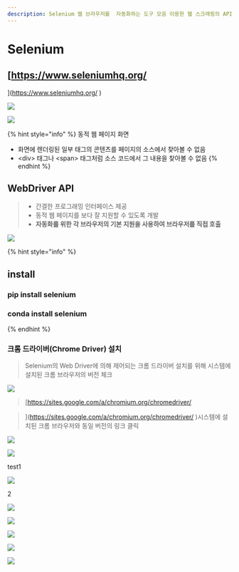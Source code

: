 ```yaml
---
description: Selenium 웹 브라우저를  자동화하는 도구 모음 이용한 웹 스크래핑의 API
---
```


# Selenium

## [https://www.seleniumhq.org/](https://www.seleniumhq.org/
)

![](../.gitbook/assets/image%20%28231%29.png)

![](../.gitbook/assets/image%20%28239%29.png)

{% hint style="info" %}
동적 웹 페이지 화면

* 화면에 렌더링된 일부 태그의 콘텐츠를 페이지의  소스에서 찾아볼 수 없음
* &lt;div&gt; 태그나 &lt;span&gt; 태그처럼 소스 코드에서 그 내용을  찾아볼 수 없음
{% endhint %}

## WebDriver API

> * 간결한 프로그래밍 인터페이스 제공
> * 동적 웹 페이지를 보다 잘 지원할 수  있도록 개발
> * **자동화를 위한 각 브라우저의 기본 지원을 사용하여 브라우저를 직접 호출**

![](../.gitbook/assets/image%20%28237%29.png)

{% hint style="info" %}
## install

### pip install selenium

### conda install selenium
{% endhint %}

### 크롬 드라이버\(Chrome Driver\) 설치

> Selenium의 Web Driver에 의해 제어되는 크롬 드라이버 설치를 위해 시스템에 설치된 크롬 브라우저의 버전 체크

![](../.gitbook/assets/image%20%28229%29.png)

> [https://sites.google.com/a/chromium.org/chromedriver/  
> ](https://sites.google.com/a/chromium.org/chromedriver/
> )시스템에 설치된 크롬 브라우저와 동일 버전의 링크 클릭

![](../.gitbook/assets/image%20%28236%29.png)

![](../.gitbook/assets/image%20%28241%29.png)

test1

![](../.gitbook/assets/image%20%28240%29.png)

2

![](../.gitbook/assets/image%20%28235%29.png)

![](../.gitbook/assets/image%20%28251%29.png)

![](../.gitbook/assets/image%20%28230%29.png)

![](../.gitbook/assets/image%20%28252%29.png)

![](../.gitbook/assets/image%20%28238%29.png)

